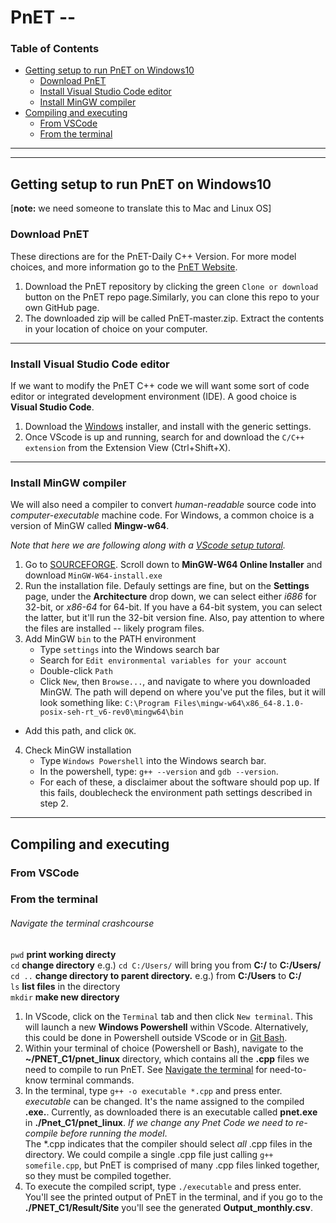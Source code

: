 # PnET --
### Table of Contents
* [Getting setup to run PnET on Windows10](#getting-setup-to-run-pnet-on-windows10)
  + [Download PnET](#download-pnet)
  + [Install Visual Studio Code editor](#install-visual-studio-code-editor)
  + [Install MinGW compiler](#install-mingw-compiler)
* [Compiling and executing](#compiling-and-executing) 
  + [From VSCode](#from-vscode)
  + [From the terminal](#from-the-terminal)
***
***
## Getting setup to run PnET on Windows10
[**note:** we need someone to translate this to Mac and Linux OS]
### Download PnET 
These directions are for the PnET-Daily C++ Version. For more model choices, and more information go to the [PnET Website](http://www.pnet.sr.unh.edu/). 

1. Download the PnET repository by clicking the green `Clone or download` button on the PnET repo page.Similarly, you can clone this repo to your own GitHub page. 
2.  The downloaded zip will be called PnET-master.zip. Extract the contents in your location of choice on your computer.

***
### Install Visual Studio Code editor
If we want to modify the PnET C++ code we will want some sort of code editor or integrated development environment (IDE). A good choice is **Visual Studio Code**.
1. Download the [Windows](https://code.visualstudio.com/download) installer, and install with the generic settings.
2. Once VScode is up and running, search for and download the `C/C++ extension` from the Extension View (Ctrl+Shift+X). 
***
### Install MinGW compiler
We will also need a compiler to convert *human-readable* source code into *computer-executable* machine code. For Windows, a common choice is a version of MinGW called **Mingw-w64**. 

*Note that here we are following along with a [VScode setup tutoral](https://code.visualstudio.com/docs/cpp/config-mingw).*
1. Go to [SOURCEFORGE](https://sourceforge.net/projects/mingw-w64/files/). Scroll down to **MinGW-W64 Online Installer** and download `MinGW-W64-install.exe`
2. Run the installation file. Defauly settings are fine, but on the **Settings** page, under the **Architecture** drop down, we can select either *i686* for 32-bit, or *x86-64* for 64-bit. If you have a 64-bit system, you can select the latter, but it'll run the 32-bit version fine. Also, pay attention to where the files are installed -- likely program files.
3. Add MinGW `bin` to the PATH environment
   + Type `settings` into the Windows search bar
   + Search for `Edit environmental variables for your account`
   + Double-click `Path`
   + Click `New`, then `Browse...`, and navigate to where you downloaded MinGW. The path will depend on where you've put the files, but it will look something like: `C:\Program Files\mingw-w64\x86_64-8.1.0-posix-seh-rt_v6-rev0\mingw64\bin`
+ Add this path, and click `OK`. 
4. Check MinGW installation
   + Type `Windows Powershell` into the Windows search bar. 
   + In the powershell, type:
    `g++ --version`
     and
    `gdb --version`.
    + For each of these, a disclaimer about the software should pop up. If this fails, doublecheck the environment path settings described in step 2. 
***
## Compiling and executing
### From VSCode
### From the terminal 
###### Navigate the terminal crashcourse
`pwd` **print working directy** <br/>
`cd` **change directory** e.g.) `cd C:/Users/` will bring you from **C:/** to **C:/Users/** <br/>
`cd ..` **change directory to parent directory.** e.g.) from **C:/Users** to **C:/** <br/>
`ls` **list files** in the directory <br/>
`mkdir` **make new directory**
<br/>
1. In VScode, click on the `Terminal` tab and then click `New terminal`. This will launch a new **Windows Powershell** within VScode. Alternatively, this could be done in Powershell outside VScode or in [Git Bash](https://git-scm.com/downloads). 
2. Within your terminal of choice (Powershell or Bash), navigate to the **~/PNET_C1/pnet_linux** directory, which contains all the **.cpp** files we need to compile to run PnET. See [Navigate the terminal](#navigate-the-terminal) for need-to-know terminal commands.
3. In the terminal, type `g++ -o executable *.cpp` and press enter. <br/>
*executable* can be changed. It's the name assigned to the compiled **.exe.**. Currently, as downloaded there is an executable called **pnet.exe** in **./Pnet_C1/pnet_linux**. *If we change any Pnet Code we need to re-compile before running the model*. <br/>
The \*.cpp indicates that the compiler should select *all* .cpp files in the directory. We could compile a single .cpp file just calling `g++ somefile.cpp`, but PnET is comprised of many .cpp files linked together, so they must be compiled together. 
4. To execute the compiled script, type `./executable` and press enter. You'll see the printed output of PnET in the terminal, and if you go to the **./PNET_C1/Result/Site** you'll see the generated **Output_monthly.csv**.

